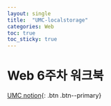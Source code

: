 ```yaml
---
layout: single
title:  "UMC-localstorage"
categories: Web
toc: true
toc_sticky: true
---
```


# Web 6주차 워크북

[UMC notion](https://lowly-mochi-a51.notion.site/UMC-in-89620cd2e81e4f458be25e418d9bdec9){: .btn .btn--primary}